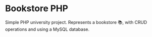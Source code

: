 # Bookstore PHP
Simple PHP university project. Represents a bookstore 📚, with CRUD operations and using a MySQL database.
